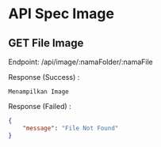# API Spec Image

## GET File Image
Endpoint: /api/image/:namaFolder/:namaFile

Response (Success) :
```
Menampilkan Image
```

Response (Failed) :
```json
{
    "message": "File Not Found"
}
```